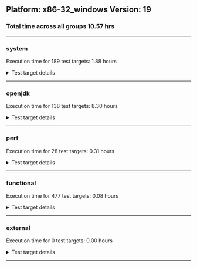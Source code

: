 ## Platform: x86-32_windows Version: 19 
### Total time across all groups 10.57 hrs 
---

###  system
 Execution time for  189  test targets:  1.88  hours
<details><summary>Test target details</summary>

| Test Target Name | Time |
| --- | --- |
| TestJlmRemoteThreadNoAuth_2 | 752860.00  ms|
| TestJlmRemoteMemoryNoAuth_2 | 640591.00  ms|
| TestJlmRemoteClassNoAuth_2 | 639632.00  ms|
| ConcurrentLoadTest_5m_2 | 349103.00  ms|
| MiniMix_5m_2 | 335638.00  ms|
| NioLoadTest_5m_2 | 311618.00  ms|
| DBBLoadTest_5m_2 | 311039.00  ms|
| MauveMultiThrdLoad_5m_2 | 305909.00  ms|
| MauveSingleInvocLoad_HS_5m_2 | 305764.00  ms|
| MauveSingleThrdLoad_HS_5m_2 | 305755.00  ms|
| LambdaLoadTest_HS_5m_2 | 304678.00  ms|
| MathLoadTest_bigdecimal_5m_2 | 304460.00  ms|
| ClassLoadingTest_5m_2 | 304420.00  ms|
| MathLoadTest_autosimd_5m_2 | 304278.00  ms|
| MathLoadTest_all_5m_2 | 303978.00  ms|
| LangLoadTest_5m_2 | 303533.00  ms|
| UtilLoadTest_5m_2 | 303509.00  ms|
| CLLoad_2 | 55927.00  ms|
| ParallelStreamsLoadTest_HS_2 | 45941.00  ms|
| LockingLoadTest_2 | 33739.00  ms|
| TestJlmLocal_2 | 29332.00  ms|
| PatModImg_Adv_2 | 9650.00  ms|
| PatModImg_PlatMod_2 | 9527.00  ms|
| UpgModPath_Jar_2 | 9483.00  ms|
| PatModImg_AppMod_2 | 9345.00  ms|
| UpgModPath_JarImg_2 | 9231.00  ms|
| PatModImg_Unex_2 | 9223.00  ms|
| UpgModPath_Exp_2 | 8528.00  ms|
| UpgModPath_ExpImg_2 | 8517.00  ms|
| CLTestImg_2 | 8044.00  ms|
| CpMpJlink_2 | 6341.00  ms|
| AutoMod2_2 | 5776.00  ms|
| AutoMod_Impl3_2 | 5758.00  ms|
| AutoMod1_2 | 5740.00  ms|
| AutoMod_Impl2_2 | 5736.00  ms|
| AutoMod_Impl1_2 | 5728.00  ms|
| InternalAPIs_2 | 5504.00  ms|
| PatMod_Adv_2 | 5442.00  ms|
| CpMpModJar_2 | 5376.00  ms|
| PatMod_Unex_2 | 5025.00  ms|
| PatMod_PlatMod_2 | 4997.00  ms|
| PatMod_AppMod_2 | 4992.00  ms|
| SLTest_2 | 4659.00  ms|
| HCRLateAttachWorkload_previewEnabled_2 | 4513.00  ms|
| CpMpModJar2_2 | 3853.00  ms|
| CpMpModJar3_2 | 3630.00  ms|
| CLTest_2 | 3440.00  ms|
| CpMp2_2 | 3411.00  ms|
| CpMp_MP_2 | 3361.00  ms|
| CpMp3_2 | 3330.00  ms|
| CpMp_CpMp_2 | 3304.00  ms|
| MachineInfo_0 | 1854.00  ms|
| CLStressCRI_1 | 443.00  ms|
| CLStressLayers_0 | 434.00  ms|
| CLStressLayers_1 | 431.00  ms|
| CLStressLayers_2 | 429.00  ms|
| CLStressCRI_2 | 424.00  ms|
| CLStressCRI_0 | 422.00  ms|
| ExplMod_0 | 414.00  ms|
| ExplMod_2 | 410.00  ms|
| ExplMod_1 | 400.00  ms|
| PatModImg_Unex_0 | 299.00  ms|
| Jlink_ReqMod_2 | 296.00  ms|
| UpgModPath_ExpImg_0 | 280.00  ms|
| CLLoad_1 | 277.00  ms|
| PatMod_PlatMod_0 | 276.00  ms|
| CLTest_1 | 272.00  ms|
| UpgModPath_ExpImg_1 | 270.00  ms|
| AutoMod_Impl3_1 | 270.00  ms|
| AutoMod_Impl1_0 | 269.00  ms|
| UpgModPath_JarImg_0 | 268.00  ms|
| CLTest_0 | 267.00  ms|
| NioLoadTest_5m_0 | 267.00  ms|
| Jlink_GenOpt_2 | 265.00  ms|
| SLTest_1 | 265.00  ms|
| SLTest_0 | 264.00  ms|
| Jlink_GenOpt_1 | 261.00  ms|
| PatModImg_PlatMod_0 | 260.00  ms|
| PatModImg_Unex_1 | 260.00  ms|
| CpMpModJar3_1 | 259.00  ms|
| PatModImg_AppMod_0 | 259.00  ms|
| CpMpModJar3_0 | 258.00  ms|
| Jlink_ReqMod_0 | 258.00  ms|
| UpgModPath_JarImg_1 | 257.00  ms|
| Jlink_AddMLimitM_0 | 256.00  ms|
| PatModImg_PlatMod_1 | 254.00  ms|
| PatModImg_Adv_1 | 254.00  ms|
| CLLoad_0 | 254.00  ms|
| UpgModPath_Exp_1 | 254.00  ms|
| CLTestImg_0 | 254.00  ms|
| InternalAPIs_0 | 253.00  ms|
| PatModImg_AppMod_1 | 252.00  ms|
| Jlink_ReqMod_1 | 252.00  ms|
| PatModImg_Adv_0 | 252.00  ms|
| CpMpJlink_0 | 251.00  ms|
| UpgModPath_Exp_0 | 251.00  ms|
| Jlink_GenOpt_0 | 250.00  ms|
| Jlink_AddMLimitM_1 | 249.00  ms|
| CpMpJlink_1 | 249.00  ms|
| NioLoadTest_5m_1 | 248.00  ms|
| UpgModPath_Jar_1 | 246.00  ms|
| AutoMod_Impl1_1 | 246.00  ms|
| PatMod_Adv_0 | 246.00  ms|
| AutoMod_Impl3_0 | 246.00  ms|
| CpMp3_0 | 246.00  ms|
| Jlink_AddMLimitM_2 | 246.00  ms|
| CLTestImg_1 | 245.00  ms|
| PatMod_Adv_1 | 245.00  ms|
| InternalAPIs_1 | 245.00  ms|
| AutoMod1_0 | 243.00  ms|
| PatMod_PlatMod_1 | 242.00  ms|
| UpgModPath_Jar_0 | 242.00  ms|
| AutoMod_Impl2_0 | 241.00  ms|
| PatMod_AppMod_0 | 240.00  ms|
| JdiTest_0 | 240.00  ms|
| CpMpModJar_0 | 240.00  ms|
| PatMod_Unex_0 | 239.00  ms|
| CpMpModJar2_1 | 239.00  ms|
| CpMpModJar2_0 | 238.00  ms|
| CpMp_MP_0 | 238.00  ms|
| PatMod_Unex_1 | 238.00  ms|
| AutoMod1_1 | 238.00  ms|
| PatMod_AppMod_1 | 238.00  ms|
| MauveSingleInvocLoad_HS_5m_0 | 237.00  ms|
| AutoMod_Impl2_1 | 234.00  ms|
| AutoMod2_0 | 234.00  ms|
| CpMp3_1 | 233.00  ms|
| AutoMod2_1 | 231.00  ms|
| CpMpModJar_1 | 230.00  ms|
| CpMp_MP_1 | 228.00  ms|
| MauveMultiThrdLoad_5m_0 | 228.00  ms|
| JdiTest_1 | 226.00  ms|
| JdiTest_2 | 224.00  ms|
| CpMp2_0 | 224.00  ms|
| MauveMultiThrdLoad_5m_1 | 223.00  ms|
| CpMp2_1 | 222.00  ms|
| MiniMix_aot_5m_0 | 221.00  ms|
| OAuthTest_0 | 207.00  ms|
| MauveSingleInvocLoad_HS_5m_1 | 207.00  ms|
| CpMp_CpMp_1 | 201.00  ms|
| CpMp_CpMp_0 | 196.00  ms|
| ParallelStreamsLoadTest_HS_0 | 195.00  ms|
| MauveSingleThrdLoad_HS_5m_0 | 189.00  ms|
| ClassLoadingTest_5m_0 | 188.00  ms|
| TestJlmRemoteMemoryAuth_1 | 188.00  ms|
| ParallelStreamsLoadTest_HS_1 | 188.00  ms|
| MathLoadTest_bigdecimal_5m_0 | 186.00  ms|
| TestJlmRemoteNotifierProxyAuth_1 | 185.00  ms|
| TestJlmRemoteNotifierProxyAuth_2 | 184.00  ms|
| LambdaLoadTest_HS_5m_1 | 183.00  ms|
| TestJlmRemoteMemoryAuth_0 | 182.00  ms|
| TestJlmRemoteThreadAuth_1 | 182.00  ms|
| TestJlmRemoteThreadAuth_0 | 182.00  ms|
| TestJlmRemoteMemoryNoAuth_1 | 181.00  ms|
| MathLoadTest_bigdecimal_5m_1 | 181.00  ms|
| TestJlmRemoteThreadNoAuth_1 | 180.00  ms|
| MathLoadTest_autosimd_5m_1 | 180.00  ms|
| TestJlmRemoteClassAuth_1 | 179.00  ms|
| TestJlmRemoteNotifierProxyAuth_0 | 178.00  ms|
| TestJlmRemoteMemoryAuth_2 | 178.00  ms|
| TestJlmRemoteThreadNoAuth_0 | 178.00  ms|
| MauveSingleThrdLoad_HS_5m_1 | 177.00  ms|
| TestJlmRemoteMemoryNoAuth_0 | 176.00  ms|
| TestJlmLocal_0 | 176.00  ms|
| TestJlmRemoteThreadAuth_2 | 175.00  ms|
| LambdaLoadTest_HS_5m_0 | 174.00  ms|
| TestJlmRemoteClassAuth_0 | 173.00  ms|
| ClassLoadingTest_5m_1 | 172.00  ms|
| MathLoadTest_autosimd_5m_0 | 171.00  ms|
| TestJlmRemoteClassNoAuth_0 | 171.00  ms|
| TestJlmRemoteClassAuth_2 | 170.00  ms|
| TestJlmLocal_1 | 166.00  ms|
| TestJlmRemoteClassNoAuth_1 | 157.00  ms|
| HCRLateAttachWorkload_previewEnabled_1 | 143.00  ms|
| UtilLoadTest_5m_1 | 141.00  ms|
| LockingLoadTest_0 | 141.00  ms|
| HCRLateAttachWorkload_previewEnabled_0 | 140.00  ms|
| DBBLoadTest_5m_1 | 139.00  ms|
| LockingLoadTest_1 | 139.00  ms|
| DBBLoadTest_5m_0 | 138.00  ms|
| UtilLoadTest_5m_0 | 137.00  ms|
| LangLoadTest_5m_0 | 135.00  ms|
| ConcurrentLoadTest_5m_1 | 134.00  ms|
| ConcurrentLoadTest_5m_0 | 132.00  ms|
| LangLoadTest_5m_1 | 132.00  ms|
| MathLoadTest_all_5m_0 | 131.00  ms|
| MathLoadTest_all_5m_1 | 130.00  ms|
| MiniMix_5m_0 | 129.00  ms|
| MiniMix_5m_1 | 129.00  ms|
</details>

---

###  openjdk
 Execution time for  138  test targets:  8.30  hours
<details><summary>Test target details</summary>

| Test Target Name | Time |
| --- | --- |
| jvm_compiler_2 | 9238757.00  ms|
| jdk_security3_2 | 4623050.00  ms|
| jdk_tools_2 | 2025763.00  ms|
| jdk_lang_2 | 1961756.00  ms|
| jdk_net_2 | 1960415.00  ms|
| jdk_nio_2 | 1304428.00  ms|
| jdk_vector_2 | 1025506.00  ms|
| jdk_util_2 | 937243.00  ms|
| jdk_security2_2 | 909601.00  ms|
| jdk_security1_2 | 767085.00  ms|
| jdk_jdi_2 | 539241.00  ms|
| jdk_security4_2 | 531037.00  ms|
| jdk_jfr_2 | 428613.00  ms|
| hotspot_custom_2 | 396946.00  ms|
| jdk_jmx_2 | 325433.00  ms|
| jdk_imageio_2 | 271396.00  ms|
| jdk_beans_2 | 265391.00  ms|
| jdk_time_2 | 256006.00  ms|
| jdk_rmi_2 | 250738.00  ms|
| jdk_management_2 | 242630.00  ms|
| hotspot_serviceability_jvmti_2 | 221002.00  ms|
| jdk_custom_2 | 210572.00  ms|
| jdk_other_2 | 201536.00  ms|
| jdk_foreign_2 | 180265.00  ms|
| jdk_text_2 | 167686.00  ms|
| jdk_math_2 | 137578.00  ms|
| jdk_instrument_2 | 92024.00  ms|
| jdk_io_2 | 88521.00  ms|
| jdk_build_2 | 73866.00  ms|
| jdk_svc_sanity_2 | 38278.00  ms|
| jdk11_tier1_buffer_2 | 35474.00  ms|
| jvm_native_sanity_2 | 28401.00  ms|
| jdk_security_infra_2 | 27236.00  ms|
| jdk_native_sanity_2 | 24345.00  ms|
| jdk_lang_native_2 | 22317.00  ms|
| jdk11_tier1_iso8859_2 | 22095.00  ms|
| runtime_nestmate_2 | 21161.00  ms|
| langtools_custom_2 | 13001.00  ms|
| jdk_awt_0 | 226.00  ms|
| jdk_jfc_demo_2 | 225.00  ms|
| jdk_2d_1 | 224.00  ms|
| jdk_sound_1 | 224.00  ms|
| jdk_swing_2 | 223.00  ms|
| jdk_awt_2 | 223.00  ms|
| jdk_jfc_demo_0 | 221.00  ms|
| jdk_client_sanity_1 | 220.00  ms|
| jdk_lang_native_win_1 | 218.00  ms|
| jdk_swing_0 | 218.00  ms|
| jdk_foreign_1 | 214.00  ms|
| jdk_lang_native_win_0 | 193.00  ms|
| jdk_2d_2 | 188.00  ms|
| jdk11_tier1_buffer_0 | 186.00  ms|
| jdk_client_sanity_0 | 185.00  ms|
| jdk_foreign_native_0 | 184.00  ms|
| jdk_2d_0 | 183.00  ms|
| jdk_util_1 | 183.00  ms|
| jdk_client_sanity_2 | 182.00  ms|
| jdk_jfc_demo_1 | 182.00  ms|
| jdk11_tier1_iso8859_0 | 180.00  ms|
| jdk_swing_1 | 180.00  ms|
| jdk_sound_2 | 178.00  ms|
| jdk_util_0 | 178.00  ms|
| jdk_sound_0 | 177.00  ms|
| jdk_foreign_native_2 | 175.00  ms|
| jdk_awt_1 | 174.00  ms|
| jdk_math_0 | 171.00  ms|
| jdk_foreign_native_1 | 171.00  ms|
| jdk_lang_native_0 | 169.00  ms|
| jdk_lang_native_1 | 160.00  ms|
| jdk11_tier1_buffer_1 | 154.00  ms|
| jdk11_tier1_iso8859_1 | 154.00  ms|
| jdk_svc_sanity_0 | 154.00  ms|
| jdk_svc_sanity_1 | 151.00  ms|
| jdk_lang_native_win_2 | 149.00  ms|
| hotspot_serviceability_jvmti_1 | 149.00  ms|
| jdk_foreign_0 | 149.00  ms|
| jdk_math_1 | 148.00  ms|
| jdk_lang_0 | 139.00  ms|
| jdk_security_infra_1 | 137.00  ms|
| jdk_security4_1 | 136.00  ms|
| jdk_jdi_0 | 136.00  ms|
| jdk_tools_1 | 136.00  ms|
| jvm_compiler_1 | 136.00  ms|
| jdk_lang_1 | 134.00  ms|
| jdk_other_1 | 134.00  ms|
| jdk_jmx_1 | 134.00  ms|
| runtime_nestmate_1 | 134.00  ms|
| jdk_imageio_0 | 134.00  ms|
| jdk_security3_1 | 134.00  ms|
| jdk_io_0 | 133.00  ms|
| jdk_time_1 | 133.00  ms|
| jdk_management_1 | 133.00  ms|
| jdk_net_1 | 133.00  ms|
| jdk_beans_1 | 132.00  ms|
| jdk_build_1 | 132.00  ms|
| jdk_rmi_1 | 132.00  ms|
| jdk_security1_1 | 132.00  ms|
| hotspot_custom_1 | 132.00  ms|
| jdk_nio_1 | 131.00  ms|
| jvm_native_sanity_1 | 130.00  ms|
| jdk_native_sanity_1 | 129.00  ms|
| jdk_vector_1 | 127.00  ms|
| langtools_custom_1 | 125.00  ms|
| jdk_custom_0 | 120.00  ms|
| jdk_jfr_1 | 119.00  ms|
| jdk_other_0 | 115.00  ms|
| jdk_instrument_0 | 115.00  ms|
| jdk_tools_0 | 115.00  ms|
| jdk_text_1 | 115.00  ms|
| jdk_native_sanity_0 | 113.00  ms|
| jdk_rmi_0 | 112.00  ms|
| jdk_security3_0 | 112.00  ms|
| jdk_net_0 | 112.00  ms|
| jdk_build_0 | 111.00  ms|
| jdk_security1_0 | 111.00  ms|
| jvm_compiler_0 | 111.00  ms|
| jdk_security2_0 | 111.00  ms|
| jdk_text_0 | 110.00  ms|
| jdk_jmx_0 | 110.00  ms|
| jdk_management_0 | 109.00  ms|
| jdk_instrument_1 | 109.00  ms|
| hotspot_serviceability_jvmti_0 | 109.00  ms|
| hotspot_custom_0 | 109.00  ms|
| jdk_nio_0 | 108.00  ms|
| jdk_io_1 | 108.00  ms|
| jdk_security4_0 | 108.00  ms|
| runtime_nestmate_0 | 108.00  ms|
| jvm_native_sanity_0 | 108.00  ms|
| jdk_custom_1 | 107.00  ms|
| jdk_vector_0 | 107.00  ms|
| jdk_jfr_0 | 107.00  ms|
| jdk_beans_0 | 107.00  ms|
| jdk_jdi_1 | 105.00  ms|
| jdk_security_infra_0 | 104.00  ms|
| jdk_security2_1 | 104.00  ms|
| jdk_imageio_1 | 104.00  ms|
| langtools_custom_0 | 104.00  ms|
| jdk_time_0 | 95.00  ms|
</details>

---

###  perf
 Execution time for  28  test targets:  0.31  hours
<details><summary>Test target details</summary>

| Test Target Name | Time |
| --- | --- |
| renaissance-philosophers_0 | 221162.00  ms|
| renaissance-mnemonics_0 | 216795.00  ms|
| renaissance-par-mnemonics_0 | 203490.00  ms|
| renaissance-finagle-http_0 | 172101.00  ms|
| renaissance-fj-kmeans_0 | 171473.00  ms|
| renaissance-scala-kmeans_0 | 57825.00  ms|
| dacapo-h2_0 | 25152.00  ms|
| dacapo-avrora_0 | 21150.00  ms|
| dacapo-jython_0 | 10272.00  ms|
| dacapo-sunflow_0 | 3895.00  ms|
| dacapo-pmd_0 | 3784.00  ms|
| dacapo-xalan_0 | 2725.00  ms|
| dacapo-luindex_0 | 2606.00  ms|
| dacapo-fop_0 | 2368.00  ms|
| renaissance-chi-square_0 | 333.00  ms|
| renaissance-gauss-mix_0 | 329.00  ms|
| renaissance-dec-tree_0 | 325.00  ms|
| renaissance-db-shootout_0 | 322.00  ms|
| renaissance-als_0 | 316.00  ms|
| renaissance-log-regression_0 | 305.00  ms|
| renaissance-movie-lens_0 | 297.00  ms|
| renaissance-akka-uct_0 | 261.00  ms|
| dacapo-tomcat_0 | 260.00  ms|
| renaissance-future-genetic_0 | 259.00  ms|
| renaissance-finagle-chirper_0 | 255.00  ms|
| renaissance-naive-bayes_0 | 250.00  ms|
| dacapo-lusearch-fix_0 | 247.00  ms|
| IdleMicrobenchmark_HS_0 | 154.00  ms|
</details>

---

###  functional
 Execution time for  477  test targets:  0.08  hours
<details><summary>Test target details</summary>

| Test Target Name | Time |
| --- | --- |
| MBCS_Tests_charsets_0 | 131075.00  ms|
| MBCS_Tests_urlclassloader_ja_windows_0 | 9801.00  ms|
| MBCS_Tests_urlclassloader_cn_windows_0 | 6745.00  ms|
| MBCS_Tests_urlclassloader_tw_windows_0 | 6694.00  ms|
| MBCS_Tests_codepoint_windows_0 | 6673.00  ms|
| MBCS_Tests_urlclassloader_ko_windows_0 | 5355.00  ms|
| SecurityTests_0 | 3265.00  ms|
| cmdLineTester_libpathTestRtfChild_0 | 2456.00  ms|
| MBCS_Tests_coin_ja_windows_0 | 2354.00  ms|
| MBCS_Tests_coin_cn_windows_0 | 2277.00  ms|
| MBCS_Tests_coin_tw_windows_0 | 2258.00  ms|
| MBCS_Tests_coin_ko_windows_0 | 2256.00  ms|
| MBCS_Tests_jdbc41_ja_windows_0 | 2215.00  ms|
| MBCS_Tests_jdbc41_cn_windows_0 | 2189.00  ms|
| MBCS_Tests_jdbc41_tw_windows_0 | 2174.00  ms|
| MBCS_Tests_jdbc41_ko_windows_0 | 2167.00  ms|
| MBCS_Tests_unicode_windows_0 | 1996.00  ms|
| MBCS_Tests_IDN_ja_windows_0 | 1522.00  ms|
| IllegalAccessProtectedMethodTest_0 | 1264.00  ms|
| jsr292BootstrapTest_0 | 1230.00  ms|
| MBCS_Tests_property_utf8_0 | 1229.00  ms|
| MBCS_Tests_language_tag_0 | 1200.00  ms|
| MBCS_Tests_datetime_0 | 1147.00  ms|
| MBCS_Tests_datetime_formatter_0 | 1059.00  ms|
| MBCS_Tests_new_jp_era_0 | 981.00  ms|
| cmdLineTester_getPid_0 | 968.00  ms|
| MBCS_Tests_file_tw_windows_0 | 952.00  ms|
| Jep334Tests_0 | 940.00  ms|
| MBCS_Tests_file_cn_windows_0 | 936.00  ms|
| MBCS_Tests_file_ko_windows_0 | 933.00  ms|
| MBCS_Tests_jaxp14_ja_windows_0 | 920.00  ms|
| MBCS_Tests_file_ja_windows_0 | 904.00  ms|
| Jep360Tests_0 | 900.00  ms|
| MBCS_Tests_IDN_cn_windows_0 | 891.00  ms|
| MBCS_Tests_IDN_ko_windows_0 | 872.00  ms|
| MBCS_Tests_jaxp14_cn_windows_0 | 851.00  ms|
| MBCS_Tests_jaxp14_ko_windows_0 | 849.00  ms|
| Jep384Tests_0 | 846.00  ms|
| MBCS_Tests_jaxp14_tw_windows_0 | 844.00  ms|
| RegularClassAndInterfaceFinalFieldTests_0 | 841.00  ms|
| Jep371Tests_0 | 834.00  ms|
| StringIndentTests_0 | 821.00  ms|
| MBCS_Tests_locale_matching_tw_windows_0 | 781.00  ms|
| MBCS_Tests_locale_matching_ko_windows_0 | 780.00  ms|
| MBCS_Tests_locale_matching_ja_windows_0 | 779.00  ms|
| MBCS_Tests_IDN_tw_windows_0 | 774.00  ms|
| MBCS_Tests_locale_matching_cn_windows_0 | 755.00  ms|
| MBCS_Tests_StAX_ja_windows_0 | 715.00  ms|
| MBCS_Tests_StAX_ko_windows_0 | 715.00  ms|
| MBCS_Tests_StAX_cn_windows_0 | 710.00  ms|
| MBCS_Tests_StAX_tw_windows_0 | 710.00  ms|
| MBCS_Tests_formatter_tw_windows_0 | 696.00  ms|
| MBCS_Tests_pref_cn_windows_0 | 667.00  ms|
| MBCS_Tests_formatter_ko_windows_0 | 666.00  ms|
| MBCS_Tests_pref_tw_windows_0 | 663.00  ms|
| MBCS_Tests_pref_ko_windows_0 | 656.00  ms|
| MBCS_Tests_formatter_cn_windows_0 | 650.00  ms|
| MBCS_Tests_pref_ja_windows_0 | 640.00  ms|
| MBCS_Tests_formatter_ja_windows_0 | 636.00  ms|
| MBCS_Tests_nio_cn_windows_0 | 604.00  ms|
| MBCS_Tests_scanner_tw_windows_0 | 601.00  ms|
| MBCS_Tests_scanner_ko_windows_0 | 600.00  ms|
| MBCS_Tests_scanner_ja_windows_0 | 600.00  ms|
| MBCS_Tests_scanner_cn_windows_0 | 599.00  ms|
| MBCS_Tests_regex_tw_windows_0 | 596.00  ms|
| MBCS_Tests_regex_ko_windows_0 | 588.00  ms|
| MBCS_Tests_regex_ja_windows_0 | 585.00  ms|
| MBCS_Tests_nio_tw_windows_0 | 584.00  ms|
| MBCS_Tests_regex_cn_windows_0 | 583.00  ms|
| MBCS_Tests_nio_ja_windows_0 | 578.00  ms|
| MBCS_Tests_codepage_ja_windows_0 | 576.00  ms|
| MBCS_Tests_codepage_cn_windows_0 | 573.00  ms|
| MBCS_Tests_annotation_windows_0 | 573.00  ms|
| MBCS_Tests_nio_ko_windows_0 | 572.00  ms|
| MBCS_Tests_codepage_ko_windows_0 | 565.00  ms|
| MBCS_Tests_codepage_tw_windows_0 | 556.00  ms|
| MBCS_Tests_text_blocks_windows_0 | 547.00  ms|
| MBCS_Tests_jaxp14_windows_0 | 544.00  ms|
| MBCS_Tests_codepage_windows_0 | 544.00  ms|
| MBCS_Tests_switch_expressions_windows_0 | 541.00  ms|
| MBCS_Tests_nio_windows_0 | 539.00  ms|
| MBCS_Tests_record_windows_0 | 539.00  ms|
| MBCS_Tests_regex_windows_0 | 538.00  ms|
| MBCS_Tests_urlclassloader_windows_0 | 538.00  ms|
| MBCS_Tests_i18n_windows_0 | 537.00  ms|
| MBCS_Tests_locale_matching_windows_0 | 537.00  ms|
| MBCS_Tests_coin_windows_0 | 536.00  ms|
| MBCS_Tests_formatter_windows_0 | 535.00  ms|
| MBCS_Tests_sealed_classes_windows_0 | 532.00  ms|
| MBCS_Tests_pref_windows_0 | 532.00  ms|
| MBCS_Tests_env_windows_0 | 531.00  ms|
| MBCS_Tests_scanner_windows_0 | 531.00  ms|
| MBCS_Tests_jdbc41_windows_0 | 528.00  ms|
| MBCS_Tests_IDN_windows_0 | 524.00  ms|
| MBCS_Tests_file_windows_0 | 522.00  ms|
| MBCS_Tests_compact_number_format_windows_0 | 521.00  ms|
| MBCS_Tests_Compiler_windows_0 | 512.00  ms|
| MBCS_Tests_pattern_matching_instanceof_windows_0 | 498.00  ms|
| MBCS_Tests_StAX_windows_0 | 497.00  ms|
| vmLifecyleTests_5 | 299.00  ms|
| vmLifecyleTests_2 | 279.00  ms|
| vmLifecyleTests_3 | 271.00  ms|
| vmLifecyleTests_1 | 264.00  ms|
| vmLifecyleTests_4 | 262.00  ms|
| vmLifecyleTests_0 | 252.00  ms|
| testExample_0 | 163.00  ms|
| Jep397Tests_testSubClassOfSealedSuperFromDifferentModule_0 | 162.00  ms|
| Jep397Tests_testSubClassOfSealedSuperFromDifferentPackageInSameNamedModule_0 | 159.00  ms|
| cmdLineTester_classesdbgddrext_zos_0 | 157.00  ms|
| Jep397Tests_0 | 154.00  ms|
| SyntheticGCWorkload_TestCase_0 | 151.00  ms|
| Jep397Tests_testSubClassOfSealedSuperFromDifferentPackageInSameUnamedModule_0 | 150.00  ms|
| MBCS_Tests_i18n_Zh_CN_aix_0 | 132.00  ms|
| MBCS_Tests_codepage_ko_KR_aix_0 | 132.00  ms|
| MBCS_Tests_locale_matching_KO_KR_aix_0 | 131.00  ms|
| MBCS_Tests_nio_ko_KR_linux_0 | 130.00  ms|
| MBCS_Tests_codepage_zh_TW_linux_0 | 130.00  ms|
| MBCS_Tests_formatter_JA_JP_aix_0 | 129.00  ms|
| MBCS_Tests_codepage_zh_CN_linux_0 | 129.00  ms|
| MBCS_Tests_jaxp14_Zh_CN_aix_0 | 129.00  ms|
| MBCS_Tests_IDN_ko_KR_aix_0 | 129.00  ms|
| MBCS_Tests_regex_ja_JP_aix_0 | 129.00  ms|
| MBCS_Tests_compact_number_format_ja_JP_linux_0 | 128.00  ms|
| MBCS_Tests_IDN_zh_CN_linux_0 | 128.00  ms|
| MBCS_Tests_text_blocks_JA_JP_aix_0 | 128.00  ms|
| MBCS_Tests_i18n_ko_KR_aix_0 | 128.00  ms|
| MBCS_Tests_nio_ja_JP_linux_0 | 128.00  ms|
| MBCS_Tests_formatter_Ja_JP_aix_0 | 128.00  ms|
| MBCS_Tests_record_ja_JP_linux_0 | 128.00  ms|
| MBCS_Tests_sealed_classes_zh_TW_aix_0 | 127.00  ms|
| MBCS_Tests_nio_ja_JP_aix_0 | 127.00  ms|
| MBCS_Tests_switch_expressions_ZH_CN_aix_0 | 127.00  ms|
| MBCS_Tests_jdbc41_ZH_CN_aix_0 | 127.00  ms|
| MBCS_Tests_env_ja_JP_linux_0 | 127.00  ms|
| MBCS_Tests_i18n_ja_JP_aix_0 | 127.00  ms|
| MBCS_Tests_switch_expressions_ja_JP_aix_0 | 127.00  ms|
| MBCS_Tests_scanner_JA_JP_aix_0 | 127.00  ms|
| MBCS_Tests_env_ZH_CN_aix_0 | 127.00  ms|
| MBCS_Tests_text_blocks_ZH_CN_aix_0 | 127.00  ms|
| MBCS_Tests_switch_expressions_ZH_TW_aix_0 | 127.00  ms|
| MBCS_Tests_pattern_matching_instanceof_ja_JP_aix_0 | 127.00  ms|
| MBCS_Tests_codepage_JA_JP_aix_0 | 127.00  ms|
| MBCS_Tests_regex_ZH_CN_aix_0 | 127.00  ms|
| MBCS_Tests_annotation_zh_TW_linux_0 | 126.00  ms|
| MBCS_Tests_StAX_Zh_CN_aix_0 | 126.00  ms|
| MBCS_Tests_env_ZH_TW_aix_0 | 126.00  ms|
| MBCS_Tests_jdbc41_zh_TW_linux_0 | 126.00  ms|
| MBCS_Tests_scanner_ja_JP_linux_0 | 126.00  ms|
| MBCS_Tests_i18n_JA_JP_aix_0 | 126.00  ms|
| MBCS_Tests_coin_zh_TW_aix_0 | 126.00  ms|
| MBCS_Tests_text_blocks_ja_JP_linux_0 | 126.00  ms|
| MBCS_Tests_file_KO_KR.aix_0 | 126.00  ms|
| MBCS_Tests_i18n_Ja_JP_aix_0 | 126.00  ms|
| MBCS_Tests_locale_matching_ja_JP_aix_0 | 126.00  ms|
| MBCS_Tests_IDN_ZH_TW_aix_0 | 126.00  ms|
| MBCS_Tests_formatter_ja_JP_linux_0 | 126.00  ms|
| MBCS_Tests_Compiler_ja_JP_aix_0 | 126.00  ms|
| MBCS_Tests_file_ja_JP.aix_0 | 126.00  ms|
| MBCS_Tests_annotation_ZH_TW_aix_0 | 126.00  ms|
| MBCS_Tests_annotation_KO_KR_aix_0 | 126.00  ms|
| MBCS_Tests_env_zh_CN_aix_0 | 126.00  ms|
| MBCS_Tests_nio_Zh_CN_aix_0 | 126.00  ms|
| MBCS_Tests_compact_number_format_ja_JP_aix_0 | 126.00  ms|
| MBCS_Tests_scanner_zh_TW_linux_0 | 126.00  ms|
| MBCS_Tests_env_zh_TW_linux_0 | 126.00  ms|
| MBCS_Tests_env_Zh_TW_aix_0 | 126.00  ms|
| MBCS_Tests_env_KO_KR_aix_0 | 126.00  ms|
| MBCS_Tests_coin_Zh_CN_aix_0 | 126.00  ms|
| MBCS_Tests_urlclassloader_ja_JP_aix_0 | 126.00  ms|
| MBCS_Tests_sealed_classes_ko_KR_linux_0 | 126.00  ms|
| MBCS_Tests_i18n_ZH_TW_aix_0 | 125.00  ms|
| MBCS_Tests_StAX_JA_JP_aix_0 | 125.00  ms|
| MBCS_Tests_file_ZH_TW.aix_0 | 125.00  ms|
| MBCS_Tests_jaxp14_zh_TW_aix_0 | 125.00  ms|
| MBCS_Tests_scanner_Ja_JP_aix_0 | 125.00  ms|
| MBCS_Tests_nio_zh_TW_linux_0 | 125.00  ms|
| MBCS_Tests_Compiler_zh_CN_linux_0 | 125.00  ms|
| MBCS_Tests_formatter_zh_CN_aix_0 | 125.00  ms|
| MBCS_Tests_file_zh_CN.aix_0 | 125.00  ms|
| MBCS_Tests_pattern_matching_instanceof_ZH_CN_aix_0 | 125.00  ms|
| MBCS_Tests_pref_zh_TW_linux_0 | 125.00  ms|
| MBCS_Tests_annotation_zh_CN_linux_0 | 125.00  ms|
| MBCS_Tests_switch_expressions_Zh_TW_aix_0 | 125.00  ms|
| MBCS_Tests_IDN_ja_JP_linux_0 | 125.00  ms|
| MBCS_Tests_formatter_zh_CN_linux_0 | 125.00  ms|
| MBCS_Tests_locale_matching_ja_JP_linux_0 | 125.00  ms|
| MBCS_Tests_record_zh_TW_linux_0 | 125.00  ms|
| MBCS_Tests_compact_number_format_ZH_TW_aix_0 | 125.00  ms|
| MBCS_Tests_StAX_ja_JP_linux_0 | 125.00  ms|
| MBCS_Tests_codepage_ZH_CN_aix_0 | 125.00  ms|
| MBCS_Tests_scanner_ja_JP_aix_0 | 125.00  ms|
| MBCS_Tests_record_zh_CN_aix_0 | 125.00  ms|
| MBCS_Tests_formatter_Zh_TW_aix_0 | 125.00  ms|
| MBCS_Tests_nio_ko_KR_aix_0 | 125.00  ms|
| MBCS_Tests_nio_Ja_JP_aix_0 | 124.00  ms|
| MBCS_Tests_switch_expressions_ko_KR_aix_0 | 124.00  ms|
| MBCS_Tests_env_JA_JP_aix_0 | 124.00  ms|
| MBCS_Tests_compact_number_format_ZH_CN_aix_0 | 124.00  ms|
| MBCS_Tests_locale_matching_ko_KR_linux_0 | 124.00  ms|
| MBCS_Tests_jaxp14_ZH_CN_aix_0 | 124.00  ms|
| MBCS_Tests_jdbc41_ja_JP_aix_0 | 124.00  ms|
| MBCS_Tests_annotation_ZH_CN_aix_0 | 124.00  ms|
| MBCS_Tests_locale_matching_Zh_TW_aix_0 | 124.00  ms|
| MBCS_Tests_codepage_Ja_JP_aix_0 | 124.00  ms|
| MBCS_Tests_coin_zh_CN_linux_0 | 124.00  ms|
| MBCS_Tests_pref_zh_CN_aix_0 | 124.00  ms|
| MBCS_Tests_env_Ja_JP_aix_0 | 124.00  ms|
| MBCS_Tests_StAX_ko_KR_linux_0 | 124.00  ms|
| MBCS_Tests_scanner_ko_KR_linux_0 | 124.00  ms|
| MBCS_Tests_switch_expressions_ja_JP_linux_0 | 124.00  ms|
| MBCS_Tests_nio_zh_TW_aix_0 | 124.00  ms|
| MBCS_Tests_locale_matching_ZH_CN_aix_0 | 124.00  ms|
| MBCS_Tests_file_zh_CN_linux_0 | 124.00  ms|
| MBCS_Tests_sealed_classes_ZH_TW_aix_0 | 124.00  ms|
| MBCS_Tests_StAX_zh_TW_linux_0 | 124.00  ms|
| MBCS_Tests_env_ko_KR_aix_0 | 124.00  ms|
| MBCS_Tests_annotation_zh_CN_aix_0 | 124.00  ms|
| MBCS_Tests_record_ja_JP_aix_0 | 124.00  ms|
| MBCS_Tests_coin_KO_KR_aix_0 | 124.00  ms|
| MBCS_Tests_file_Zh_TW.aix_0 | 124.00  ms|
| MBCS_Tests_switch_expressions_Zh_CN_aix_0 | 124.00  ms|
| MBCS_Tests_jaxp14_ko_KR_linux_0 | 124.00  ms|
| MBCS_Tests_scanner_ZH_TW_aix_0 | 124.00  ms|
| MBCS_Tests_file_ja_JP_linux_0 | 124.00  ms|
| MBCS_Tests_record_zh_CN_linux_0 | 124.00  ms|
| MBCS_Tests_scanner_Zh_CN_aix_0 | 124.00  ms|
| MBCS_Tests_codepage_ja_JP_linux_0 | 124.00  ms|
| MBCS_Tests_i18n_zh_TW_aix_0 | 124.00  ms|
| MBCS_Tests_file_Zh_CN.aix_0 | 124.00  ms|
| MBCS_Tests_switch_expressions_zh_TW_aix_0 | 124.00  ms|
| MBCS_Tests_compact_number_format_JA_JP_aix_0 | 124.00  ms|
| MBCS_Tests_record_ko_KR_linux_0 | 124.00  ms|
| MBCS_Tests_compact_number_format_Zh_TW_aix_0 | 124.00  ms|
| MBCS_Tests_file_Ja_JP.aix_0 | 124.00  ms|
| MBCS_Tests_env_ja_JP_aix_0 | 123.00  ms|
| MBCS_Tests_text_blocks_zh_TW_linux_0 | 123.00  ms|
| MBCS_Tests_pattern_matching_instanceof_ko_KR_linux_0 | 123.00  ms|
| MBCS_Tests_locale_matching_JA_JP_aix_0 | 123.00  ms|
| MBCS_Tests_annotation_Zh_TW_aix_0 | 123.00  ms|
| MBCS_Tests_regex_Zh_TW_aix_0 | 123.00  ms|
| MBCS_Tests_codepoint_linux_0 | 123.00  ms|
| MBCS_Tests_coin_ja_JP_linux_0 | 123.00  ms|
| MBCS_Tests_codepoint_aix_0 | 123.00  ms|
| MBCS_Tests_env_zh_CN_linux_0 | 123.00  ms|
| MBCS_Tests_locale_matching_zh_TW_aix_0 | 123.00  ms|
| MBCS_Tests_Compiler_Ja_JP_aix_0 | 123.00  ms|
| MBCS_Tests_sealed_classes_ja_JP_aix_0 | 123.00  ms|
| MBCS_Tests_regex_zh_TW_linux_0 | 123.00  ms|
| MBCS_Tests_pref_Ja_JP_aix_0 | 123.00  ms|
| MBCS_Tests_nio_zh_CN_linux_0 | 123.00  ms|
| MBCS_Tests_coin_JA_JP_aix_0 | 123.00  ms|
| MBCS_Tests_urlclassloader_Zh_TW_aix_0 | 123.00  ms|
| MBCS_Tests_formatter_ko_KR_linux_0 | 123.00  ms|
| MBCS_Tests_pref_Zh_CN_aix_0 | 123.00  ms|
| MBCS_Tests_codepage_KO_KR_aix_0 | 123.00  ms|
| MBCS_Tests_scanner_ko_KR_aix_0 | 123.00  ms|
| MBCS_Tests_jaxp14_JA_JP_aix_0 | 123.00  ms|
| MBCS_Tests_scanner_ZH_CN_aix_0 | 123.00  ms|
| MBCS_Tests_locale_matching_Zh_CN_aix_0 | 123.00  ms|
| MBCS_Tests_record_ZH_TW_aix_0 | 123.00  ms|
| MBCS_Tests_file_ZH_CN.aix_0 | 123.00  ms|
| MBCS_Tests_codepage_zh_CN_aix_0 | 123.00  ms|
| MBCS_Tests_i18n_zh_TW_linux_0 | 123.00  ms|
| MBCS_Tests_formatter_ZH_TW_aix_0 | 123.00  ms|
| MBCS_Tests_pref_JA_JP_aix_0 | 123.00  ms|
| MBCS_Tests_StAX_ja_JP_aix_0 | 123.00  ms|
| MBCS_Tests_record_Zh_CN_aix_0 | 123.00  ms|
| MBCS_Tests_i18n_ko_KR_linux_0 | 123.00  ms|
| MBCS_Tests_Compiler_zh_TW_linux_0 | 123.00  ms|
| MBCS_Tests_IDN_ko_KR_linux_0 | 123.00  ms|
| MBCS_Tests_StAX_zh_CN_linux_0 | 123.00  ms|
| MBCS_Tests_pref_ZH_TW_aix_0 | 123.00  ms|
| MBCS_Tests_file_JA_JP.aix_0 | 123.00  ms|
| MBCS_Tests_switch_expressions_ko_KR_linux_0 | 123.00  ms|
| MBCS_Tests_i18n_zh_CN_linux_0 | 123.00  ms|
| MBCS_Tests_regex_zh_TW_aix_0 | 123.00  ms|
| MBCS_Tests_urlclassloader_ZH_CN_aix_0 | 123.00  ms|
| MBCS_Tests_compact_number_format_ko_KR_aix_0 | 123.00  ms|
| MBCS_Tests_codepage_ZH_TW_aix_0 | 123.00  ms|
| MBCS_Tests_switch_expressions_zh_TW_linux_0 | 122.00  ms|
| MBCS_Tests_formatter_zh_TW_aix_0 | 122.00  ms|
| MBCS_Tests_sealed_classes_zh_CN_linux_0 | 122.00  ms|
| MBCS_Tests_pattern_matching_instanceof_zh_CN_linux_0 | 122.00  ms|
| MBCS_Tests_codepage_Zh_CN_aix_0 | 122.00  ms|
| MBCS_Tests_regex_zh_CN_aix_0 | 122.00  ms|
| MBCS_Tests_locale_matching_Ja_JP_aix_0 | 122.00  ms|
| MBCS_Tests_regex_zh_CN_linux_0 | 122.00  ms|
| MBCS_Tests_annotation_JA_JP_aix_0 | 122.00  ms|
| MBCS_Tests_nio_Zh_TW_aix_0 | 122.00  ms|
| MBCS_Tests_jaxp14_ZH_TW_aix_0 | 122.00  ms|
| MBCS_Tests_annotation_Zh_CN_aix_0 | 122.00  ms|
| MBCS_Tests_StAX_ko_KR_aix_0 | 122.00  ms|
| MBCS_Tests_record_ko_KR_aix_0 | 122.00  ms|
| MBCS_Tests_i18n_KO_KR_aix_0 | 122.00  ms|
| MBCS_Tests_pattern_matching_instanceof_ja_JP_linux_0 | 122.00  ms|
| MBCS_Tests_pattern_matching_instanceof_zh_TW_aix_0 | 122.00  ms|
| MBCS_Tests_i18n_Zh_TW_aix_0 | 122.00  ms|
| MBCS_Tests_unicode_aix_0 | 122.00  ms|
| MBCS_Tests_sealed_classes_ZH_CN_aix_0 | 122.00  ms|
| MBCS_Tests_jdbc41_JA_JP_aix_0 | 122.00  ms|
| MBCS_Tests_regex_ko_KR_linux_0 | 122.00  ms|
| MBCS_Tests_nio_KO_KR_aix_0 | 122.00  ms|
| MBCS_Tests_annotation_ja_JP_linux_0 | 122.00  ms|
| MBCS_Tests_record_Zh_TW_aix_0 | 122.00  ms|
| MBCS_Tests_i18n_zh_CN_aix_0 | 122.00  ms|
| MBCS_Tests_file_ko_KR_linux_0 | 122.00  ms|
| MBCS_Tests_regex_ZH_TW_aix_0 | 122.00  ms|
| MBCS_Tests_IDN_Zh_TW_aix_0 | 122.00  ms|
| MBCS_Tests_urlclassloader_ko_KR_aix_0 | 122.00  ms|
| MBCS_Tests_coin_Zh_TW_aix_0 | 122.00  ms|
| MBCS_Tests_locale_matching_zh_CN_linux_0 | 122.00  ms|
| MBCS_Tests_coin_ZH_CN_aix_0 | 122.00  ms|
| MBCS_Tests_text_blocks_Zh_CN_aix_0 | 122.00  ms|
| MBCS_Tests_formatter_KO_KR_aix_0 | 122.00  ms|
| MBCS_Tests_urlclassloader_ZH_TW_aix_0 | 122.00  ms|
| MBCS_Tests_codepage_zh_TW_aix_0 | 122.00  ms|
| MBCS_Tests_switch_expressions_zh_CN_aix_0 | 122.00  ms|
| MBCS_Tests_jdbc41_zh_TW_aix_0 | 122.00  ms|
| MBCS_Tests_jdbc41_ja_JP_linux_0 | 122.00  ms|
| MBCS_Tests_switch_expressions_Ja_JP_aix_0 | 122.00  ms|
| MBCS_Tests_annotation_ko_KR_aix_0 | 122.00  ms|
| MBCS_Tests_text_blocks_Zh_TW_aix_0 | 122.00  ms|
| MBCS_Tests_pref_ja_JP_aix_0 | 122.00  ms|
| MBCS_Tests_text_blocks_zh_CN_aix_0 | 122.00  ms|
| MBCS_Tests_codepage_ko_KR_linux_0 | 122.00  ms|
| MBCS_Tests_annotation_ko_KR_linux_0 | 122.00  ms|
| MBCS_Tests_env_Zh_CN_aix_0 | 122.00  ms|
| MBCS_Tests_scanner_KO_KR_aix_0 | 122.00  ms|
| MBCS_Tests_annotation_Ja_JP_aix_0 | 121.00  ms|
| MBCS_Tests_file_ko_KR.aix_0 | 121.00  ms|
| MBCS_Tests_text_blocks_ZH_TW_aix_0 | 121.00  ms|
| MBCS_Tests_jaxp14_ko_KR_aix_0 | 121.00  ms|
| MBCS_Tests_locale_matching_ko_KR_aix_0 | 121.00  ms|
| MBCS_Tests_annotation_ja_JP_aix_0 | 121.00  ms|
| MBCS_Tests_StAX_Zh_TW_aix_0 | 121.00  ms|
| MBCS_Tests_file_zh_TW.aix_0 | 121.00  ms|
| MBCS_Tests_pref_Zh_TW_aix_0 | 121.00  ms|
| MBCS_Tests_jdbc41_ko_KR_aix_0 | 121.00  ms|
| MBCS_Tests_text_blocks_zh_CN_linux_0 | 121.00  ms|
| MBCS_Tests_IDN_Ja_JP_aix_0 | 121.00  ms|
| MBCS_Tests_jdbc41_ko_KR_linux_0 | 121.00  ms|
| MBCS_Tests_jdbc41_Ja_JP_aix_0 | 121.00  ms|
| MBCS_Tests_locale_matching_ZH_TW_aix_0 | 121.00  ms|
| MBCS_Tests_coin_ko_KR_aix_0 | 121.00  ms|
| MBCS_Tests_sealed_classes_JA_JP_aix_0 | 121.00  ms|
| MBCS_Tests_jdbc41_zh_CN_linux_0 | 121.00  ms|
| MBCS_Tests_urlclassloader_Ja_JP_aix_0 | 121.00  ms|
| MBCS_Tests_i18n_ja_JP_linux_0 | 121.00  ms|
| MBCS_Tests_pref_KO_KR_aix_0 | 121.00  ms|
| MBCS_Tests_Compiler_ja_JP_linux_0 | 121.00  ms|
| MBCS_Tests_unicode_linux_0 | 121.00  ms|
| MBCS_Tests_compact_number_format_KO_KR_aix_0 | 121.00  ms|
| MBCS_Tests_formatter_Zh_CN_aix_0 | 121.00  ms|
| MBCS_Tests_regex_KO_KR_aix_0 | 121.00  ms|
| MBCS_Tests_regex_Ja_JP_aix_0 | 121.00  ms|
| MBCS_Tests_text_blocks_KO_KR_aix_0 | 121.00  ms|
| MBCS_Tests_formatter_ZH_CN_aix_0 | 121.00  ms|
| MBCS_Tests_sealed_classes_Zh_TW_aix_0 | 121.00  ms|
| MBCS_Tests_urlclassloader_KO_KR_aix_0 | 121.00  ms|
| MBCS_Tests_file_zh_TW_linux_0 | 121.00  ms|
| MBCS_Tests_sealed_classes_Ja_JP_aix_0 | 121.00  ms|
| MBCS_Tests_IDN_zh_TW_linux_0 | 120.00  ms|
| MBCS_Tests_coin_zh_TW_linux_0 | 120.00  ms|
| MBCS_Tests_switch_expressions_KO_KR_aix_0 | 120.00  ms|
| MBCS_Tests_scanner_zh_CN_linux_0 | 120.00  ms|
| MBCS_Tests_text_blocks_zh_TW_aix_0 | 120.00  ms|
| MBCS_Tests_scanner_zh_TW_aix_0 | 120.00  ms|
| MBCS_Tests_nio_JA_JP_aix_0 | 120.00  ms|
| MBCS_Tests_regex_ja_JP_linux_0 | 120.00  ms|
| MBCS_Tests_text_blocks_ja_JP_aix_0 | 120.00  ms|
| MBCS_Tests_IDN_KO_KR_aix_0 | 120.00  ms|
| MBCS_Tests_scanner_Zh_TW_aix_0 | 120.00  ms|
| MBCS_Tests_regex_ko_KR_aix_0 | 120.00  ms|
| MBCS_Tests_nio_ZH_TW_aix_0 | 120.00  ms|
| MBCS_Tests_jdbc41_Zh_TW_aix_0 | 120.00  ms|
| MBCS_Tests_Compiler_ko_KR_linux_0 | 120.00  ms|
| MBCS_Tests_IDN_ja_JP_aix_0 | 120.00  ms|
| MBCS_Tests_coin_ko_KR_linux_0 | 120.00  ms|
| MBCS_Tests_jdbc41_zh_CN_aix_0 | 120.00  ms|
| MBCS_Tests_pattern_matching_instanceof_JA_JP_aix_0 | 120.00  ms|
| MBCS_Tests_switch_expressions_zh_CN_linux_0 | 120.00  ms|
| MBCS_Tests_coin_Ja_JP_aix_0 | 120.00  ms|
| MBCS_Tests_text_blocks_Ja_JP_aix_0 | 120.00  ms|
| MBCS_Tests_formatter_zh_TW_linux_0 | 120.00  ms|
| MBCS_Tests_record_Ja_JP_aix_0 | 120.00  ms|
| MBCS_Tests_sealed_classes_Zh_CN_aix_0 | 120.00  ms|
| MBCS_Tests_sealed_classes_ko_KR_aix_0 | 120.00  ms|
| MBCS_Tests_jdbc41_ZH_TW_aix_0 | 120.00  ms|
| MBCS_Tests_env_ko_KR_linux_0 | 120.00  ms|
| MBCS_Tests_pref_zh_TW_aix_0 | 120.00  ms|
| MBCS_Tests_urlclassloader_zh_CN_aix_0 | 120.00  ms|
| MBCS_Tests_switch_expressions_JA_JP_aix_0 | 120.00  ms|
| MBCS_Tests_urlclassloader_zh_TW_aix_0 | 120.00  ms|
| MBCS_Tests_jaxp14_zh_CN_aix_0 | 119.00  ms|
| MBCS_Tests_jdbc41_Zh_CN_aix_0 | 119.00  ms|
| MBCS_Tests_urlclassloader_ja_JP_linux_0 | 119.00  ms|
| MBCS_Tests_sealed_classes_zh_CN_aix_0 | 119.00  ms|
| MBCS_Tests_pref_ko_KR_aix_0 | 119.00  ms|
| MBCS_Tests_compact_number_format_zh_CN_aix_0 | 119.00  ms|
| MBCS_Tests_record_ZH_CN_aix_0 | 119.00  ms|
| MBCS_Tests_regex_JA_JP_aix_0 | 119.00  ms|
| MBCS_Tests_record_JA_JP_aix_0 | 119.00  ms|
| MBCS_Tests_jaxp14_Zh_TW_aix_0 | 119.00  ms|
| MBCS_Tests_codepage_Zh_TW_aix_0 | 119.00  ms|
| MBCS_Tests_text_blocks_ko_KR_aix_0 | 119.00  ms|
| MBCS_Tests_IDN_zh_CN_aix_0 | 119.00  ms|
| MBCS_Tests_coin_zh_CN_aix_0 | 119.00  ms|
| MBCS_Tests_urlclassloader_Zh_CN_aix_0 | 119.00  ms|
| MBCS_Tests_record_KO_KR_aix_0 | 119.00  ms|
| MBCS_Tests_jdbc41_KO_KR_aix_0 | 119.00  ms|
| MBCS_Tests_coin_ja_JP_aix_0 | 119.00  ms|
| MBCS_Tests_compact_number_format_ko_KR_linux_0 | 119.00  ms|
| MBCS_Tests_pattern_matching_instanceof_ko_KR_aix_0 | 119.00  ms|
| MBCS_Tests_annotation_zh_TW_aix_0 | 118.00  ms|
| MBCS_Tests_pref_zh_CN_linux_0 | 118.00  ms|
| MBCS_Tests_regex_Zh_CN_aix_0 | 118.00  ms|
| MBCS_Tests_sealed_classes_KO_KR_aix_0 | 118.00  ms|
| MBCS_Tests_pattern_matching_instanceof_ZH_TW_aix_0 | 118.00  ms|
| MBCS_Tests_Compiler_KO_KR_aix_0 | 118.00  ms|
| MBCS_Tests_compact_number_format_zh_CN_linux_0 | 118.00  ms|
| MBCS_Tests_Compiler_ko_KR_aix_0 | 118.00  ms|
| MBCS_Tests_compact_number_format_zh_TW_linux_0 | 118.00  ms|
| MBCS_Tests_i18n_ZH_CN_aix_0 | 118.00  ms|
| MBCS_Tests_urlclassloader_zh_TW_linux_0 | 118.00  ms|
| MBCS_Tests_IDN_Zh_CN_aix_0 | 118.00  ms|
| MBCS_Tests_coin_ZH_TW_aix_0 | 117.00  ms|
| MBCS_Tests_urlclassloader_JA_JP_aix_0 | 117.00  ms|
| MBCS_Tests_compact_number_format_Zh_CN_aix_0 | 117.00  ms|
| MBCS_Tests_locale_matching_zh_CN_aix_0 | 117.00  ms|
| MBCS_Tests_Compiler_zh_TW_aix_0 | 117.00  ms|
| MBCS_Tests_formatter_ja_JP_aix_0 | 117.00  ms|
| MBCS_Tests_record_zh_TW_aix_0 | 117.00  ms|
| MBCS_Tests_locale_matching_zh_TW_linux_0 | 117.00  ms|
| MBCS_Tests_urlclassloader_ko_KR_linux_0 | 117.00  ms|
| MBCS_Tests_text_blocks_ko_KR_linux_0 | 117.00  ms|
| MBCS_Tests_pref_ZH_CN_aix_0 | 117.00  ms|
| MBCS_Tests_codepage_ja_JP_aix_0 | 117.00  ms|
| MBCS_Tests_Compiler_Zh_TW_aix_0 | 117.00  ms|
| MBCS_Tests_nio_zh_CN_aix_0 | 117.00  ms|
| MBCS_Tests_jaxp14_Ja_JP_aix_0 | 116.00  ms|
| MBCS_Tests_pattern_matching_instanceof_zh_TW_linux_0 | 116.00  ms|
| MBCS_Tests_scanner_zh_CN_aix_0 | 116.00  ms|
| MBCS_Tests_sealed_classes_zh_TW_linux_0 | 116.00  ms|
| MBCS_Tests_IDN_zh_TW_aix_0 | 116.00  ms|
| MBCS_Tests_formatter_ko_KR_aix_0 | 116.00  ms|
| MBCS_Tests_StAX_zh_CN_aix_0 | 115.00  ms|
| MBCS_Tests_IDN_JA_JP_aix_0 | 115.00  ms|
| MBCS_Tests_env_zh_TW_aix_0 | 115.00  ms|
| MBCS_Tests_urlclassloader_zh_CN_linux_0 | 115.00  ms|
| MBCS_Tests_StAX_Ja_JP_aix_0 | 115.00  ms|
| MBCS_Tests_pref_ja_JP_linux_0 | 113.00  ms|
| MBCS_Tests_IDN_ZH_CN_aix_0 | 112.00  ms|
| MBCS_Tests_jaxp14_KO_KR_aix_0 | 112.00  ms|
| MBCS_Tests_pattern_matching_instanceof_Ja_JP_aix_0 | 112.00  ms|
| MBCS_Tests_compact_number_format_zh_TW_aix_0 | 112.00  ms|
| MBCS_Tests_jaxp14_ja_JP_aix_0 | 112.00  ms|
| MBCS_Tests_StAX_zh_TW_aix_0 | 110.00  ms|
| MBCS_Tests_sealed_classes_ja_JP_linux_0 | 109.00  ms|
| MBCS_Tests_StAX_ZH_TW_aix_0 | 109.00  ms|
| MBCS_Tests_nio_ZH_CN_aix_0 | 109.00  ms|
| MBCS_Tests_pref_ko_KR_linux_0 | 108.00  ms|
| MBCS_Tests_Compiler_zh_CN_aix_0 | 108.00  ms|
| MBCS_Tests_jaxp14_zh_CN_linux_0 | 108.00  ms|
| MBCS_Tests_StAX_KO_KR_aix_0 | 106.00  ms|
| MBCS_Tests_StAX_ZH_CN_aix_0 | 105.00  ms|
| MBCS_Tests_Compiler_ZH_CN_aix_0 | 105.00  ms|
| MBCS_Tests_compact_number_format_Ja_JP_aix_0 | 103.00  ms|
| MBCS_Tests_Compiler_JA_JP_aix_0 | 103.00  ms|
| MBCS_Tests_jaxp14_zh_TW_linux_0 | 103.00  ms|
| MBCS_Tests_pattern_matching_instanceof_KO_KR_aix_0 | 102.00  ms|
| MBCS_Tests_pattern_matching_instanceof_zh_CN_aix_0 | 102.00  ms|
| testXXArgumentTesting_0 | 101.00  ms|
| MBCS_Tests_jaxp14_ja_JP_linux_0 | 98.00  ms|
| MBCS_Tests_Compiler_ZH_TW_aix_0 | 97.00  ms|
| MBCS_Tests_pattern_matching_instanceof_Zh_CN_aix_0 | 96.00  ms|
| MBCS_Tests_Compiler_Zh_CN_aix_0 | 96.00  ms|
| MBCS_Tests_pattern_matching_instanceof_Zh_TW_aix_0 | 90.00  ms|
</details>

---

###  external
 Execution time for  0  test targets:  0.00  hours
<details><summary>Test target details</summary>

| Test Target Name | Time |
| --- | --- |
</details>

---
